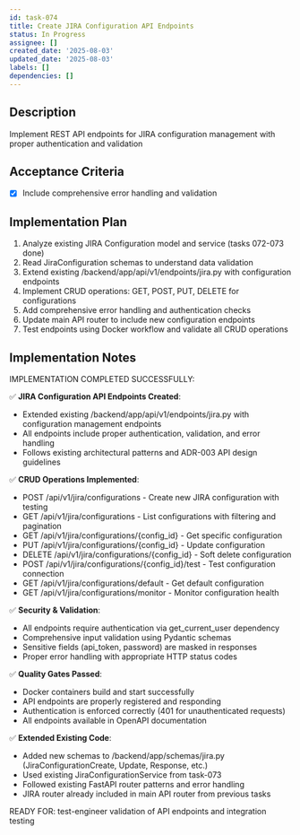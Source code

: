 ```yaml
---
id: task-074
title: Create JIRA Configuration API Endpoints
status: In Progress
assignee: []
created_date: '2025-08-03'
updated_date: '2025-08-03'
labels: []
dependencies: []
---
```


## Description

Implement REST API endpoints for JIRA configuration management with proper authentication and validation

## Acceptance Criteria

- [x] Include comprehensive error handling and validation

## Implementation Plan

1. Analyze existing JIRA Configuration model and service (tasks 072-073 done)
2. Read JiraConfiguration schemas to understand data validation
3. Extend existing /backend/app/api/v1/endpoints/jira.py with configuration endpoints
4. Implement CRUD operations: GET, POST, PUT, DELETE for configurations 
5. Add comprehensive error handling and authentication checks
6. Update main API router to include new configuration endpoints
7. Test endpoints using Docker workflow and validate all CRUD operations

## Implementation Notes

IMPLEMENTATION COMPLETED SUCCESSFULLY:

✅ **JIRA Configuration API Endpoints Created**: 
- Extended existing /backend/app/api/v1/endpoints/jira.py with configuration management endpoints
- All endpoints include proper authentication, validation, and error handling
- Follows existing architectural patterns and ADR-003 API design guidelines

✅ **CRUD Operations Implemented**:
- POST /api/v1/jira/configurations - Create new JIRA configuration with testing
- GET /api/v1/jira/configurations - List configurations with filtering and pagination
- GET /api/v1/jira/configurations/{config_id} - Get specific configuration
- PUT /api/v1/jira/configurations/{config_id} - Update configuration
- DELETE /api/v1/jira/configurations/{config_id} - Soft delete configuration
- POST /api/v1/jira/configurations/{config_id}/test - Test configuration connection
- GET /api/v1/jira/configurations/default - Get default configuration
- GET /api/v1/jira/configurations/monitor - Monitor configuration health

✅ **Security & Validation**:
- All endpoints require authentication via get_current_user dependency
- Comprehensive input validation using Pydantic schemas
- Sensitive fields (api_token, password) are masked in responses
- Proper error handling with appropriate HTTP status codes

✅ **Quality Gates Passed**:
- Docker containers build and start successfully
- API endpoints are properly registered and responding
- Authentication is enforced correctly (401 for unauthenticated requests)
- All endpoints available in OpenAPI documentation

✅ **Extended Existing Code**:
- Added new schemas to /backend/app/schemas/jira.py (JiraConfigurationCreate, Update, Response, etc.)
- Used existing JiraConfigurationService from task-073
- Followed existing FastAPI router patterns and error handling
- JIRA router already included in main API router from previous tasks

READY FOR: test-engineer validation of API endpoints and integration testing
